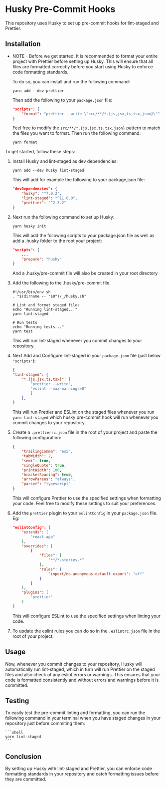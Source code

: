 # Husky Pre-Commit Hooks

This repository uses Husky to set up pre-commit hooks for lint-staged and Prettier.

## Installation

* NOTE - Before we get started. It is recommended to format your entire project with Prettier before setting up Husky. This will ensure that all files are formatted correctly before you start using Husky to enforce code formatting standards.

    To do so, you can install and run the following command:

    ```shell
    yarn add --dev prettier
    ```

    Then add the following to your `package.json` file:

    ```json
    "scripts": {
        "format": "prettier --write \"src/**/*.{js,jsx,ts,tsx,json}\""
    }
    ```

    Feel free to modify the `src/**/*.{js,jsx,ts,tsx,json}` pattern to match the files you want to format.
    Then run the following command:

    ```shell
    yarn format
    ```   

To get started, follow these steps:


1. Install Husky and lint-staged as dev dependencies:

    ```shell
    yarn add --dev husky lint-staged
    ```

    This will add for example the following to your package,json file: 
    
    ```json
    "devDependencies": {
        "husky": "^7.0.2",
        "lint-staged": "^11.0.0",
        "prettier": "^2.3.2"
    }
    ```

2. Next run the following command to set up Husky:

    ```shell
    yarn husky init
    ```

    This will add the following scripts to your package.json file as well as add a .husky folder to the root your project:
    
    ```json
    "scripts": {
        ...
        "prepare": "husky"
    }
    
    ```

    And a .husky/pre-commit file will also be created in your root directory

3. Add the following to the .husky/pre-commit file:

    ```shell
    #!/usr/bin/env sh
    . "$(dirname -- "$0")/_/husky.sh"

    # Lint and format staged files
    echo "Running lint-staged..."
    yarn lint-staged

    # Run tests
    echo "Running tests..."
    yarn test
    ```

    This will run lint-staged whenever you commit changes to your repository.

4. Next Add and Configure lint-staged in your `package.json` file (just below `"scripts"`):

    ```json
    {
    "lint-staged": {
        "*.{js,jsx,ts,tsx}": [
            "prettier --write",
            "eslint --max-warnings=0"
            ]
        },
    }
    ```

    This will run Prettier and ESLint on the staged files whenever you run `yarn lint-staged` which husky pre-commit hook will run whenever you commit changes to your repository.

5. Create a `.prettierrc.json` file in the root of your project and paste the following configuration:

    ```json
    {
        "trailingComma": "es5",
        "tabWidth": 2,
        "semi": true,
        "singleQuote": true,
        "printWidth": 100,
        "bracketSpacing": true,
        "arrowParens": "always",
        "parser": "typescript"
    }
    ```

    This will configure Prettier to use the specified settings when formatting your code. Feel free to modify these settings to suit your preferences.

6. Add the `prettier` plugin to your `eslintConfig` in your `package.json` file. Eg:

    ```json
    "eslintConfig": {
        "extends": [
            "react-app"
        ],
        "overrides": [
            {
                "files": [
                    "**/*.stories.*"
                ],
                "rules": {
                    "import/no-anonymous-default-export": "off"
                }
            }
        ],
        "plugins": [
            "prettier"
        ]
    }
    ```

    This will configure ESLint to use the specified settings when linting your code.

7. To update the eslint rules you can do so in the `.eslintrc.json` file in the root of your project. 



## Usage

Now, whenever you commit changes to your repository, Husky will automatically run lint-staged, which in turn will run Prettier on the staged files and also check of any eslint errors or warnings. This ensures that your code is formatted consistently and without errors and warnings before it is committed.

## Testing
To easily test the pre-commit linting and formatting, you can run the following command in your terminal when you have staged changes in your repository just before commiting them:
    
    ```shell    
    yarn lint-staged
    ```

## Conclusion

By setting up Husky with lint-staged and Prettier, you can enforce code formatting standards in your repository and catch formatting issues before they are committed.